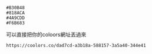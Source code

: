 

```palette
#B30B48
#818ACA
#4A9CDD
#F6B683
```

可以直接把你的coloors網址丟過來
```palette
https://coolors.co/dad7cd-a3b18a-588157-3a5a40-344e41
```


